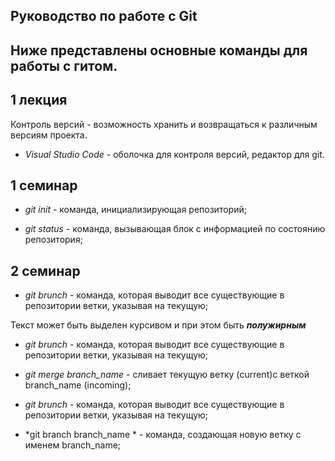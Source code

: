## Руководство по работе с Git

## Ниже представлены основные команды для работы с гитом.
## 1 лекция
Контроль версий - возможность хранить и возвращаться к различным версиям проекта.

* *Visual Studio Code* - оболочка для контроля версий, редактор для git.



## 1 семинар

* *git init* - команда, инициализирующая репозиторий;

* *git status* - команда, вызывающая блок с информацией по состоянию репозитория;


## 2 семинар


* *git brunch* - команда, которая выводит все существующие в репозитории ветки, указывая на текущую;








Текст может быть выделен курсивом и при этом быть _**полужирным**_


* *git brunch* - команда, которая выводит все существующие в репозитории ветки, указывая на текущую;

* *git merge branch_name* - сливает текущую ветку (current)с веткой branch_name (incoming);

* *git brunch* - команда, которая выводит все существующие в репозитории ветки, указывая на текущую;


* *git branch branch_name * - команда, создающая новую ветку с именем branch_name;



